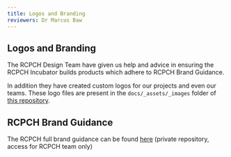 ```yaml
---
title: Logos and Branding
reviewers: Dr Marcus Baw
---
```


## Logos and Branding

The RCPCH Design Team have given us help and advice in ensuring the RCPCH Incubator builds products which adhere to RCPCH Brand Guidance.

In addition they have created custom logos for our projects and even our teams. These logo files are present in the `docs/_assets/_images` folder of [this repository](https://github.com/rcpch/rcpch-audit-engine/tree/live/documentation/docs/_assets/_images).

## RCPCH Brand Guidance

The RCPCH full brand guidance can be found [here](https://github.com/rcpch/rcpch-private/tree/main/branding-colours) (private repository, access for RCPCH team only)
